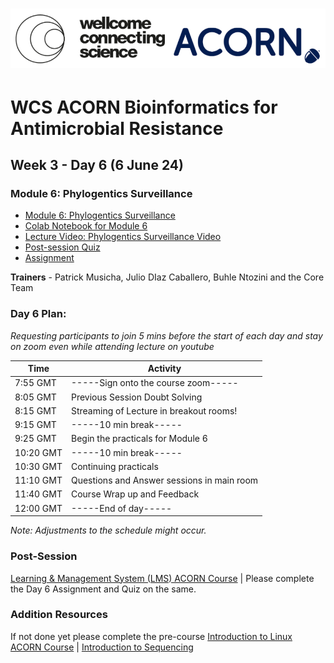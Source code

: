 
# <img src="https://github.com/WCSCourses/ACORN-ClinAMR/blob/9a460484c906bc4afa7474772dac0c97626b273b/course_data/WCS_ACORN_Logo.png"/>

# WCS ACORN Bioinformatics for Antimicrobial Resistance

## Week 3 - Day 6 (6 June 24)

### Module 6: Phylogentics Surveillance
- [Module 6: Phylogentics Surveillance](//)
- [Colab Notebook for Module 6](//)
- [Lecture Video: Phylogentics Surveillance Video](//)
- [Post-session Quiz](https://lms.wellcomeconnectingscience.org/mod/quiz/view.php?id=6096)  
- [Assignment](https://lms.wellcomeconnectingscience.org/mod/assign/view.php?id=6095)
  
**Trainers** - Patrick Musicha, Julio DIaz Caballero, Buhle Ntozini and the Core Team

### Day 6 Plan: 
*Requesting participants to join 5 mins before the start of each day and stay on zoom even while attending lecture on youtube*

| Time       | Activity                                      |
|------------|-----------------------------------------------|
| 7:55 GMT   |  -----Sign onto the course zoom-----          |
| 8:05 GMT   | Previous Session Doubt Solving                |
| 8:15 GMT   | Streaming of Lecture in breakout rooms!       |
| 9:15 GMT   |  -----10 min break-----                       |
| 9:25 GMT   | Begin the practicals for Module 6             |
| 10:20 GMT  | -----10 min break-----                        |
| 10:30 GMT  | Continuing practicals                         |
| 11:10 GMT  | Questions and Answer sessions in main room    |
| 11:40 GMT  | Course Wrap up and Feedback                   |
| 12:00 GMT  | -----End of day-----                          |

*Note: Adjustments to the schedule might occur.*

### Post-Session 
[Learning & Management System (LMS) ACORN Course](https://lms.wellcomeconnectingscience.org/course/view.php?id=164) | Please complete the Day 6 Assignment and Quiz on the same. 

### Addition Resources
If not done yet please complete the pre-course [Introduction to Linux ACORN Course](https://lms.wellcomeconnectingscience.org/course/view.php?id=165) | [Introduction to Sequencing](https://youtu.be/4VZjvYJN18w) 


